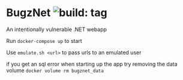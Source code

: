 
# BugzNet ![build: tag](https://github.com/aristosMiliaressis/BugzNet/actions/workflows/build.yml/badge.svg)

An intentionally vulnerable .NET webapp

Run `docker-compose up` to start

Use `emulate.sh <url>` to pass urls to an emulated user

if you get an sql error when starting up the app try removing the data volume
`docker volume rm bugznet_data`